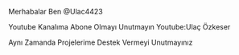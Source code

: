 Merhabalar Ben @Ulac4423

Youtube Kanalıma Abone Olmayı Unutmayın
Youtube:Ulaç Özkeser

Aynı Zamanda Projelerime Destek Vermeyi Unutmayınız
